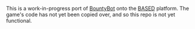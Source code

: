 This is a work-in-progress port of [BountyBot](https://github.com/Trimatix/GOF2BountyBot) onto the [BASED](https://github.com/Trimatix/BASED) platform. The game's code has not yet been copied over, and so this repo is not yet functional.

